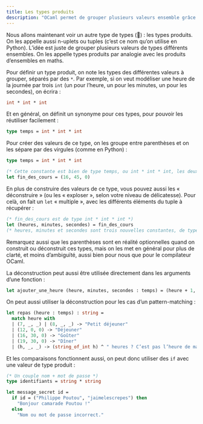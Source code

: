 ```yaml
---
title: Les types produits
description: "OCaml permet de grouper plusieurs valeurs ensemble grâce aux types produits, aussi appelés n-uplets ou tuples."
---
```


Nous allons maintenant voir un autre type de types (🤔️) : les types produits.
On les appelle aussi n-uplets ou tuples (c’est ce nom qu’on utilise en Python).
L’idée est juste de grouper plusieurs valeurs de types différents ensembles.
On les appelle types produits par analogie avec les produits d’ensembles en maths.

Pour définir un type produit, on note les types des différentes valeurs à grouper,
séparés par des `*`. Par exemple, si on veut modéliser une heure de la journée
par trois `int` (un pour l’heure, un pour les minutes, un pour les secondes), on
écrira :

```ocaml
int * int * int
```

Et en général, on définit un synonyme pour ces types, pour pouvoir les réutiliser
facilement :

```ocaml
type temps = int * int * int
```

Pour créer des valeurs de ce type, on les groupe entre parenthèses et on les sépare par des virgules (comme en Python) :

```ocaml
type temps = int * int * int

(* Cette constante est bien de type temps, ou int * int * int, les deux étant équivalents *)
let fin_des_cours = (16, 45, 0)
```

En plus de construire des valeurs de ce type, vous pouvez aussi les « déconstruire » (ou les « exploser », selon votre
niveau de délicatesse). Pour celà, on fait un `let` « multiple », avec les différents éléments du tuple à
récupérer :

```ocaml
(* fin_des_cours est de type int * int * int *)
let (heures, minutes, secondes) = fin_des_cours
(* heures, minutes et secondes sont trois nouvelles constantes, de type int *)
```

Remarquez aussi que les parenthèses sont en réalité optionnelles quand on construit ou déconstruit
ces types, mais on les met en général pour plus de clarté, et moins d’ambiguïté, aussi bien pour nous
que pour le compilateur OCaml.

La déconstruction peut aussi être utilisée directement dans les arguments d’une fonction :

```ocaml
let ajouter_une_heure (heure, minutes, secondes : temps) = (heure + 1, minutes, secondes)
```

On peut aussi utiliser la déconstruction pour les cas d’un pattern-matching :

```ocaml
let repas (heure : temps) : string =
  match heure with
  | (7, _, _) | (8, _, _) -> "Petit déjeuner"
  | (12, 0, 0) -> "Déjeuner"
  | (16, 30, 0) -> "Goûter"
  | (19, 30, 0) -> "Dîner"
  | (h, _, _) -> (string_of_int h) ^ " heures ? C’est pas l’heure de manger !"
```

Et les comparaisons fonctionnent aussi, on peut donc utiliser des `if` avec une valeur de type produit :

```ocaml
(* Un couple nom + mot de passe *)
type identifiants = string * string

let message_secret id =
  if id = ("Philippe Poutou", "jaimelescrepes") then
    "Bonjour camarade Poutou !"
  else
    "Nom ou mot de passe incorrect."
```
